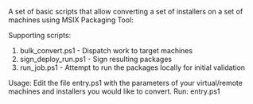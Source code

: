 A set of basic scripts that allow converting a set of installers on a set of machines using MSIX Packaging Tool:

Supporting scripts:
1. bulk_convert.ps1 - Dispatch work to target machines
2. sign_deploy_run.ps1 - Sign resulting packages
3. run_job.ps1 - Attempt to run the packages locally for initial validation

Usage:
Edit the file entry.ps1 with the parameters of your virtual/remote machines and installers you would like to convert.
Run: entry.ps1
